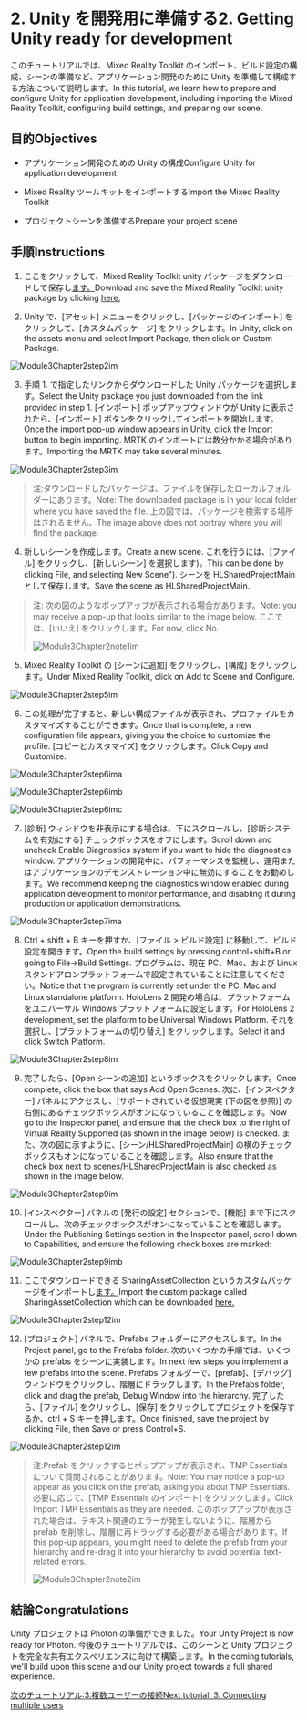 # <a name="2-getting-unity-ready-for-development"></a><span data-ttu-id="7c044-101">2. Unity を開発用に準備する</span><span class="sxs-lookup"><span data-stu-id="7c044-101">2. Getting Unity ready for development</span></span> 


<span data-ttu-id="7c044-102">このチュートリアルでは、Mixed Reality Toolkit のインポート、ビルド設定の構成、シーンの準備など、アプリケーション開発のために Unity を準備して構成する方法について説明します。</span><span class="sxs-lookup"><span data-stu-id="7c044-102">In this tutorial, we learn how to prepare and configure Unity for application development, including importing the Mixed Reality Toolkit, configuring build settings, and preparing our scene.</span></span>

## <a name="objectives"></a><span data-ttu-id="7c044-103">目的</span><span class="sxs-lookup"><span data-stu-id="7c044-103">Objectives</span></span>

- <span data-ttu-id="7c044-104">アプリケーション開発のための Unity の構成</span><span class="sxs-lookup"><span data-stu-id="7c044-104">Configure Unity for application development</span></span>

- <span data-ttu-id="7c044-105">Mixed Reality ツールキットをインポートする</span><span class="sxs-lookup"><span data-stu-id="7c044-105">Import the Mixed Reality Toolkit</span></span>

- <span data-ttu-id="7c044-106">プロジェクトシーンを準備する</span><span class="sxs-lookup"><span data-stu-id="7c044-106">Prepare your project scene</span></span>

## <a name="instructions"></a><span data-ttu-id="7c044-107">手順</span><span class="sxs-lookup"><span data-stu-id="7c044-107">Instructions</span></span>

1. <span data-ttu-id="7c044-108">ここをクリックして、Mixed Reality Toolkit unity パッケージをダウンロードして保存し[ます。](https://github.com/microsoft/MixedRealityToolkit-Unity/releases/download/v2.0.0-RC2.1/Microsoft.MixedReality.Toolkit.Unity.Foundation-v2.0.0-RC2.1.unitypackage)</span><span class="sxs-lookup"><span data-stu-id="7c044-108">Download and save the Mixed Reality Toolkit unity package by clicking [here.](https://github.com/microsoft/MixedRealityToolkit-Unity/releases/download/v2.0.0-RC2.1/Microsoft.MixedReality.Toolkit.Unity.Foundation-v2.0.0-RC2.1.unitypackage)</span></span>

2. <span data-ttu-id="7c044-109">Unity で、[アセット] メニューをクリックし、[パッケージのインポート] をクリックして、[カスタムパッケージ] をクリックします。</span><span class="sxs-lookup"><span data-stu-id="7c044-109">In Unity, click on the assets menu and select Import Package, then click on Custom Package.</span></span>

![Module3Chapter2step2im](images/module3chapter2step2im.PNG)

3. <span data-ttu-id="7c044-111">手順 1. で指定したリンクからダウンロードした Unity パッケージを選択します。</span><span class="sxs-lookup"><span data-stu-id="7c044-111">Select the Unity package you just downloaded from the link provided in step 1.</span></span> <span data-ttu-id="7c044-112">[インポート] ポップアップウィンドウが Unity に表示されたら、[インポート] ボタンをクリックしてインポートを開始します。</span><span class="sxs-lookup"><span data-stu-id="7c044-112">Once the import pop-up window appears in Unity, click the Import button to begin importing.</span></span> <span data-ttu-id="7c044-113">MRTK のインポートには数分かかる場合があります。</span><span class="sxs-lookup"><span data-stu-id="7c044-113">Importing the MRTK may take several minutes.</span></span>

![Module3Chapter2step3im](images/module3chapter2step3im.PNG)

> <span data-ttu-id="7c044-115">注:ダウンロードしたパッケージは、ファイルを保存したローカルフォルダーにあります。</span><span class="sxs-lookup"><span data-stu-id="7c044-115">Note: The downloaded package is in your local folder where you have saved the file.</span></span> <span data-ttu-id="7c044-116">上の図では、パッケージを検索する場所はされるません。</span><span class="sxs-lookup"><span data-stu-id="7c044-116">The image above does not portray where you will find the package.</span></span>

4. <span data-ttu-id="7c044-117">新しいシーンを作成します。</span><span class="sxs-lookup"><span data-stu-id="7c044-117">Create a new scene.</span></span> <span data-ttu-id="7c044-118">これを行うには、[ファイル] をクリックし、[新しいシーン] を選択します)。</span><span class="sxs-lookup"><span data-stu-id="7c044-118">This can be done by clicking File, and selecting New Scene").</span></span> <span data-ttu-id="7c044-119">シーンを HLSharedProjectMain として保存します。</span><span class="sxs-lookup"><span data-stu-id="7c044-119">Save the scene as HLSharedProjectMain.</span></span>

> <span data-ttu-id="7c044-120">注: 次の図のようなポップアップが表示される場合があります。</span><span class="sxs-lookup"><span data-stu-id="7c044-120">Note: you may receive a pop-up that looks similar to the image below.</span></span> <span data-ttu-id="7c044-121">ここでは、[いいえ] をクリックします。</span><span class="sxs-lookup"><span data-stu-id="7c044-121">For now, click No.</span></span>
>
> ![Module3Chapter2note1im](images/module3chapter2note1im.PNG)

5. <span data-ttu-id="7c044-123">Mixed Reality Toolkit の [シーンに追加] をクリックし、[構成] をクリックします。</span><span class="sxs-lookup"><span data-stu-id="7c044-123">Under Mixed Reality Toolkit, click on Add to Scene and Configure.</span></span>

![Module3Chapter2step5im](images/module3chapter2step5im.PNG)

6. <span data-ttu-id="7c044-125">この処理が完了すると、新しい構成ファイルが表示され、プロファイルをカスタマイズすることができます。</span><span class="sxs-lookup"><span data-stu-id="7c044-125">Once that is complete, a new configuration file appears, giving you the choice to customize the profile.</span></span> <span data-ttu-id="7c044-126">[コピーとカスタマイズ] をクリックします。</span><span class="sxs-lookup"><span data-stu-id="7c044-126">Click Copy and Customize.</span></span>

![Module3Chapter2step6ima](images/module3chapter2step6ima.PNG)

![Module3Chapter2step6imb](images/module3chapter2step6imb.PNG)

![Module3Chapter2step6imc](images/module3chapter2step6imc.PNG)

7. <span data-ttu-id="7c044-130">[診断] ウィンドウを非表示にする場合は、下にスクロールし、[診断システムを有効にする] チェックボックスをオフにします。</span><span class="sxs-lookup"><span data-stu-id="7c044-130">Scroll down and uncheck Enable Diagnostics system if you want to hide the diagnostics window.</span></span> <span data-ttu-id="7c044-131">アプリケーションの開発中に、パフォーマンスを監視し、運用またはアプリケーションのデモンストレーション中に無効にすることをお勧めします。</span><span class="sxs-lookup"><span data-stu-id="7c044-131">We recommend keeping the diagnostics window enabled during application development to monitor performance, and disabling it during production or application demonstrations.</span></span> 

![Module3Chapter2step7ima](images/module3chapter2step7ima.PNG)

8. <span data-ttu-id="7c044-133">Ctrl + shift + B キーを押すか、[ファイル > ビルド設定] に移動して、ビルド設定を開きます。</span><span class="sxs-lookup"><span data-stu-id="7c044-133">Open the build settings by pressing control+shift+B or going to File->Build Settings.</span></span> <span data-ttu-id="7c044-134">プログラムは、現在 PC、Mac、および Linux スタンドアロンプラットフォームで設定されていることに注意してください。</span><span class="sxs-lookup"><span data-stu-id="7c044-134">Notice that the program is currently set under the PC, Mac and Linux standalone platform.</span></span> <span data-ttu-id="7c044-135">HoloLens 2 開発の場合は、プラットフォームをユニバーサル Windows プラットフォームに設定します。</span><span class="sxs-lookup"><span data-stu-id="7c044-135">For HoloLens 2 development, set the platform to be Universal Windows Platform.</span></span> <span data-ttu-id="7c044-136">それを選択し、[プラットフォームの切り替え] をクリックします。</span><span class="sxs-lookup"><span data-stu-id="7c044-136">Select it and click Switch Platform.</span></span>

![Module3Chapter2step8im](images/module3chapter2step8im.PNG)

9. <span data-ttu-id="7c044-138">完了したら、[Open シーンの追加] というボックスをクリックします。</span><span class="sxs-lookup"><span data-stu-id="7c044-138">Once complete, click the box that says Add Open Scenes.</span></span> <span data-ttu-id="7c044-139">次に、[インスペクター] パネルにアクセスし、[サポートされている仮想現実 (下の図を参照)] の右側にあるチェックボックスがオンになっていることを確認します。</span><span class="sxs-lookup"><span data-stu-id="7c044-139">Now go to the Inspector panel, and ensure that the check box to the right of Virtual Reality Supported (as shown in the image below) is checked.</span></span> <span data-ttu-id="7c044-140">また、次の図に示すように、[シーン/HLSharedProjectMain] の横のチェックボックスもオンになっていることを確認します。</span><span class="sxs-lookup"><span data-stu-id="7c044-140">Also ensure that the check box next to scenes/HLSharedProjectMain is also checked as shown in the image below.</span></span>

![Module3Chapter2step9im](images/module3chapter2step9im.PNG)

10. <span data-ttu-id="7c044-142">[インスペクター] パネルの [発行の設定] セクションで、[機能] まで下にスクロールし、次のチェックボックスがオンになっていることを確認します。</span><span class="sxs-lookup"><span data-stu-id="7c044-142">Under the Publishing Settings section in the Inspector panel, scroll down to Capabilities, and ensure the following check boxes are marked:</span></span>

![Module3Chapter2step9imb](images/module3chapter2step9imb.PNG)

11. <span data-ttu-id="7c044-144">ここでダウンロードできる SharingAssetCollection というカスタムパッケージをインポートし[ます。](https://github.com/microsoft/MixedRealityLearning/releases/tag/development)</span><span class="sxs-lookup"><span data-stu-id="7c044-144">Import the custom package called SharingAssetCollection which can be downloaded [here.](https://github.com/microsoft/MixedRealityLearning/releases/tag/development)</span></span>

![Module3Chapter2step12im](images/module3chapter2step11im.PNG)

12. <span data-ttu-id="7c044-146">[プロジェクト] パネルで、Prefabs フォルダーにアクセスします。</span><span class="sxs-lookup"><span data-stu-id="7c044-146">In the Project panel, go to the Prefabs folder.</span></span> <span data-ttu-id="7c044-147">次のいくつかの手順では、いくつかの prefabs をシーンに実装します。</span><span class="sxs-lookup"><span data-stu-id="7c044-147">In next few steps you implement a few prefabs into the scene.</span></span> <span data-ttu-id="7c044-148">Prefabs フォルダーで、[prefab]、[デバッグ] ウィンドウをクリックし、階層にドラッグします。</span><span class="sxs-lookup"><span data-stu-id="7c044-148">In the Prefabs folder, click and drag the prefab, Debug Window into the hierarchy.</span></span> <span data-ttu-id="7c044-149">完了したら、[ファイル] をクリックし、[保存] をクリックしてプロジェクトを保存するか、ctrl + S キーを押します。</span><span class="sxs-lookup"><span data-stu-id="7c044-149">Once finished, save the project by clicking File, then Save or press Control+S.</span></span>

![Module3Chapter2step12im](images/module3chapter2step12im.PNG)

   > <span data-ttu-id="7c044-151">注:Prefab をクリックするとポップアップが表示され、TMP Essentials について質問されることがあります。</span><span class="sxs-lookup"><span data-stu-id="7c044-151">Note: You may notice a pop-up appear as you click on the prefab, asking you about TMP Essentials.</span></span> <span data-ttu-id="7c044-152">必要に応じて、[TMP Essentials のインポート] をクリックします。</span><span class="sxs-lookup"><span data-stu-id="7c044-152">Click Import TMP Essentials as they are needed.</span></span> <span data-ttu-id="7c044-153">このポップアップが表示された場合は、テキスト関連のエラーが発生しないように、階層から prefab を削除し、階層に再ドラッグする必要がある場合があります。</span><span class="sxs-lookup"><span data-stu-id="7c044-153">If this pop-up appears, you might need to delete the prefab from your hierarchy and re-drag it into your hierarchy to avoid potential text-related errors.</span></span>
   >
>![Module3Chapter2note2im](images/module3chapter2note2im.PNG)


## <a name="congratulations"></a><span data-ttu-id="7c044-155">結論</span><span class="sxs-lookup"><span data-stu-id="7c044-155">Congratulations</span></span>

<span data-ttu-id="7c044-156">Unity プロジェクトは Photon の準備ができました。</span><span class="sxs-lookup"><span data-stu-id="7c044-156">Your Unity Project is now ready for Photon.</span></span> <span data-ttu-id="7c044-157">今後のチュートリアルでは、このシーンと Unity プロジェクトを完全な共有エクスペリエンスに向けて構築します。</span><span class="sxs-lookup"><span data-stu-id="7c044-157">In the coming tutorials, we'll build upon this scene and our Unity project towards a full shared experience.</span></span>

<span data-ttu-id="7c044-158">[次のチュートリアル:3.複数ユーザーの接続](mrlearning-sharing(photon)-ch3.md)</span><span class="sxs-lookup"><span data-stu-id="7c044-158">[Next tutorial: 3. Connecting multiple users](mrlearning-sharing(photon)-ch3.md)</span></span>

